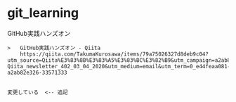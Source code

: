 # git_learning
GitHub実践ハンズオン


	>	GitHub実践ハンズオン - Qiita
		https://qiita.com/TakumaKurosawa/items/79a75026327d8deb9c04?utm_source=Qiita%E3%83%8B%E3%83%A5%E3%83%BC%E3%82%B9&utm_campaign=a2ab82e326-Qiita_newsletter_402_03_04_2020&utm_medium=email&utm_term=0_e44feaa081-a2ab82e326-33571333


	変更している  <-- 追記

